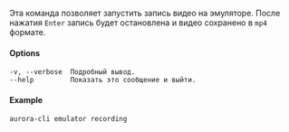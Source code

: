 Эта команда позволяет запустить запись видео на эмуляторе.
После нажатия `Enter` запись будет остановлена и видео сохранено в `mp4` формате.

#### Options

```shell
-v, --verbose  Подробный вывод.
--help         Показать это сообщение и выйти.
```

#### Example

```shell
aurora-cli emulator recording
```
